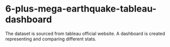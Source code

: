 # 6-plus-mega-earthquake-tableau-dashboard
The dataset is sourced from tableau official website. A dashboard is created representing and comparing different stats.
